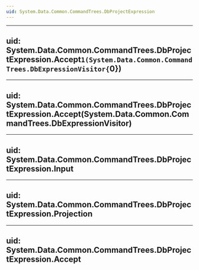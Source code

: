 ```yaml
---
uid: System.Data.Common.CommandTrees.DbProjectExpression
---
```


---
uid: System.Data.Common.CommandTrees.DbProjectExpression.Accept``1(System.Data.Common.CommandTrees.DbExpressionVisitor{``0})
---

---
uid: System.Data.Common.CommandTrees.DbProjectExpression.Accept(System.Data.Common.CommandTrees.DbExpressionVisitor)
---

---
uid: System.Data.Common.CommandTrees.DbProjectExpression.Input
---

---
uid: System.Data.Common.CommandTrees.DbProjectExpression.Projection
---

---
uid: System.Data.Common.CommandTrees.DbProjectExpression.Accept
---
